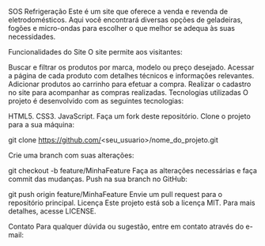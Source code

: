 SOS Refrigeração
Este é um site que oferece a venda e revenda de eletrodomésticos. Aqui você encontrará diversas opções de geladeiras, fogões e micro-ondas para escolher o que melhor se adequa às suas necessidades.

Funcionalidades do Site
O site permite aos visitantes:

Buscar e filtrar os produtos por marca, modelo ou preço desejado.
Acessar a página de cada produto com detalhes técnicos e informações relevantes.
Adicionar produtos ao carrinho para efetuar a compra.
Realizar o cadastro no site para acompanhar as compras realizadas.
Tecnologias utilizadas
O projeto é desenvolvido com as seguintes tecnologias:

HTML5.
CSS3.
JavaScript.
Faça um fork deste repositório.
Clone o projeto para a sua máquina:

git clone https://github.com/<seu_usuario>/nome_do_projeto.git

Crie uma branch com suas alterações:

git checkout -b feature/MinhaFeature
Faça as alterações necessárias e faça commit das mudanças.
Push na sua branch no GitHub:

git push origin feature/MinhaFeature
Envie um pull request para o repositório principal.
Licença
Este projeto está sob a licença MIT. Para mais detalhes, acesse LICENSE.

Contato
Para qualquer dúvida ou sugestão, entre em contato através do e-mail:
